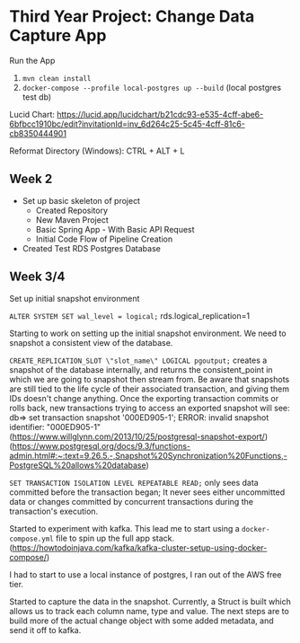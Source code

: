 # Third Year Project: Change Data Capture App

Run the App
1. `mvn clean install`
2. `docker-compose --profile local-postgres up --build` (local postgres test db)

Lucid Chart: https://lucid.app/lucidchart/b21cdc93-e535-4cff-abe6-6bfbcc1910bc/edit?invitationId=inv_6d264c25-5c45-4cff-81c6-cb8350444901

Reformat Directory (Windows): CTRL + ALT + L

## Week 2

 - Set up basic skeleton of project
   - Created Repository
   - New Maven Project
   - Basic Spring App - With Basic API Request
   - Initial Code Flow of Pipeline Creation
 - Created Test RDS Postgres Database


## Week 3/4

Set up initial snapshot environment

`ALTER SYSTEM SET wal_level = logical;`
rds.logical_replication=1

Starting to work on setting up the initial snapshot environment. We need to snapshot a consistent view of the database.

`CREATE_REPLICATION_SLOT \"slot_name\" LOGICAL pgoutput;` creates a snapshot of the database internally, and returns the consistent_point in which we are going to snapshot then stream from.
Be aware that snapshots are still tied to the life cycle of their associated transaction, and giving them IDs doesn't change anything. 
Once the exporting transaction commits or rolls back, new transactions trying to access an exported snapshot will see:
db=> set transaction snapshot '000ED905-1';
ERROR:  invalid snapshot identifier: "000ED905-1"
(https://www.willglynn.com/2013/10/25/postgresql-snapshot-export/)
(https://www.postgresql.org/docs/9.3/functions-admin.html#:~:text=9.26.5.-,Snapshot%20Synchronization%20Functions,-PostgreSQL%20allows%20database)

`SET TRANSACTION ISOLATION LEVEL REPEATABLE READ;` only sees data committed before the transaction began; 
It never sees either uncommitted data or changes committed by concurrent transactions during the transaction's execution.

Started to experiment with kafka. This lead me to start using a `docker-compose.yml` file to spin up the full app stack.
(https://howtodoinjava.com/kafka/kafka-cluster-setup-using-docker-compose/)

I had to start to use a local instance of postgres, I ran out of the AWS free tier.

Started to capture the data in the snapshot. Currently, a Struct is built which allows us to track each column name, type and value. 
The next steps are to build more of the actual change object with some added metadata, and send it off to kafka. 